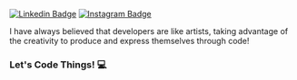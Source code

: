 [![Linkedin Badge](https://img.shields.io/badge/-LinkedIn-blue?style=flat&logo=Linkedin&logoColor=white&link=https://www.linkedin.com/in/rebeccamanzi/)](https://www.linkedin.com/in/gabriel-felipe-b53203102/)
[![Instagram Badge](https://img.shields.io/badge/-Instagram-C13584?style=flat&labelColor=C13584&logo=instagram&logoColor=white&link=https://www.instagram.com/codepwr/)](https://www.instagram.com/gabrielfelipeio/?hl=pt-br)

I have always believed that developers are like artists, taking advantage of the creativity to produce and express themselves through code!
### Let's Code Things! :computer:
